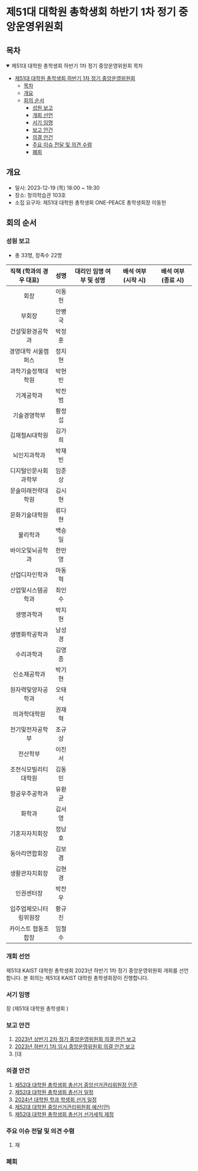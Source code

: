 제51대 대학원 총학생회 하반기 1차 정기 중앙운영위원회 
===

## 목차

<details open>
<summary>제51대 대학원 총학생회 하반기 1차 정기 중앙운영위원회 목차</summary>
  
- [제51대 대학원 총학생회 하반기 1차 정기 중앙운영위원회](#제51대-대학원-총학생회-하반기-1차-정기-중앙운영위원회)
	- [목차](#목차)
	- [개요](#개요)
	- [회의 순서](#회의-순서)
		- [성원 보고](#성원-보고)
		- [개회 선언](#개회-선언)
		- [서기 임명](#서기-임명)
		- [보고 안건](#보고-안건)
		- [의결 안건](#의결-안건)
		- [주요 이슈 전달 및 의견 수렴](#주요-이슈-전달-및-의견-수렴)
		- [폐회](#폐회)
</details>

## 개요 

- 일시: 2023-12-19 (목) 18:00 ~ 19:30
- 장소: 창의학습관 103호
- 소집 요구자: 제51대 대학원 총학생회 ONE-PEACE 총학생회장 이동헌

## 회의 순서
### 성원 보고
- 총 33명, 정족수 22명

| 직책 (학과의 경우 대표) | 성명 | 대리인 임명 여부 및 성명 | 배석 여부 (시작 시) | 배석 여부 (종료 시) |
|:---:|:---:|:---:|:---:|:---:|
| 회장 | 이동헌 |   |  |   |
| 부회장 | 안병국 |   |   |   |
| 건설및환경공학과 | 박정훈 |   |   |   |
| 경영대학 서울캠퍼스 | 정지현 |   |   |   |
| 과학기술정책대학원 | 박현빈 |   |   |   |
| 기계공학과 | 박찬범 |  |   |   |
| 기술경영학부 | 황정섭 |   |   |   |
| 김재철AI대학원 | 김가희 | |   |   |
| 뇌인지과학과 | 박재빈 |  |   |   |
| 디지털인문사회과학부 | 임준상 |   |   |   |
| 문술미래전략대학원 | 김시현 |   |   |   |
| 문화기술대학원 | 류다현 |   |   |   |
| 물리학과 | 백승일 |   |   |   |
| 바이오및뇌공학과 | 한만영 |   |   |   |
| 산업디자인학과 | 마동혁 |   |   |   |
| 산업및시스템공학과 | 최인수 |   |   |   |
| 생명과학과 | 박지현 |   |   |   |
| 생명화학공학과 | 남성경 |   |   |   |
| 수리과학과 | 김영종 |   |   |   |
| 신소재공학과 | 박기현 |   |   |   |
| 원자력및양자공학과 | 오태석 |   |   |   |
| 의과학대학원 | 권재혁 |   |   |   |
| 전기및전자공학부 | 조규상 |   |   |   |
| 전산학부 | 이진서 |   |   |   |
| 조천식모빌리티대학원 | 김동민 |  |   |   |
| 항공우주공학과 | 유환균 |  |   |   |
| 화학과 | 김서영 |   |   |   |
| 기혼자자치회장 | 정남호 |   |   |   |
| 동아리연합회장 | 김보겸 |  |   |   |
| 생활관자치회장 | 김현경 |   |   |   |
| 인권센터장 | 박찬우 |   |  |   |
| 입주업체모니터링위원장 | 황규진 |   |   |   |
| 카이스트 협동조합장 | 임철수 |   |   |   |

### 개회 선언
제51대 KAIST 대학원 총학생회 2023년 하반기 1차 정기 중앙운영위원회 개회를 선언합니다. 본 회의는 제51대 KAIST 대학원 총학생회장이 진행합니다.

### 서기 임명
장 (제51대 대학원 총학생회 ) 

### 보고 안건
1. [2023년 상반기 2차 정기 중앙운영위원회 의결 안건 보고](보고안건/2023년-상반기-2차-중앙운영위원회-의결-안건-보고.md)
2. [2023년 하반기 1차 임시 중앙운영위원회 의결 안건 보고](보고안건/2023년-하반기-1차-임시-중앙운영위원회-의결-안건-보고.md)
3. [대

### 의결 안건
1. [제52대 대학원 총학생회 총선거 중앙선거관리위원장 인준](의결안건/제52대-대학원-총학생회-총선거-중앙선거관리위원장-인준.md)
2. [제52대 대학원 총학생회 총선거 일정](의결안건/제52대-대학원-총학생회-총선거-일정.md)
3. [2024년 대학원 학과 학생회 선거 일정](의결안건/2024년-대학원-학과-학생회-선거-일정.md)
4. [제52대 대학원 중앙선거관리위원회 예산(안)](의결안건/제52대-대학원-중앙선거관리위원회-예산(안).md)
5. [제52대 대학원 총학생회 총선거 선거세칙 제정](의결안건/제52대-대학원-총학생회-총선거-선거세칙-제정.md)


### 주요 이슈 전달 및 의견 수렴
1. 재

### 폐회

